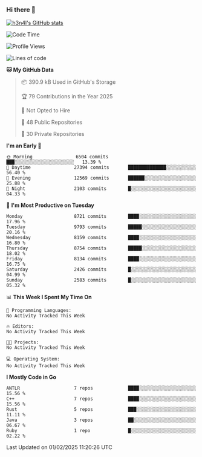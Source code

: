 ### Hi there 👋

[![h3n4l's GitHub stats](https://github-readme-stats.vercel.app/api?username=h3n4l&count_private=true&show_icons=true&theme=radical)](https://github.com/h3n4l/github-readme-stats)

<!--START_SECTION:waka-->
![Code Time](http://img.shields.io/badge/Code%20Time-2%2C054%20hrs%2033%20mins-blue)

![Profile Views](http://img.shields.io/badge/Profile%20Views-2-blue)

![Lines of code](https://img.shields.io/badge/From%20Hello%20World%20I%27ve%20Written-18.3%20million%20lines%20of%20code-blue)

**🐱 My GitHub Data** 

> 📦 390.9 kB Used in GitHub's Storage 
 > 
> 🏆 79 Contributions in the Year 2025
 > 
> 🚫 Not Opted to Hire
 > 
> 📜 48 Public Repositories 
 > 
> 🔑 30 Private Repositories 
 > 
**I'm an Early 🐤** 

```text
🌞 Morning                6504 commits        ███░░░░░░░░░░░░░░░░░░░░░░   13.39 % 
🌆 Daytime                27394 commits       ██████████████░░░░░░░░░░░   56.40 % 
🌃 Evening                12569 commits       ██████░░░░░░░░░░░░░░░░░░░   25.88 % 
🌙 Night                  2103 commits        █░░░░░░░░░░░░░░░░░░░░░░░░   04.33 % 
```
📅 **I'm Most Productive on Tuesday** 

```text
Monday                   8721 commits        ████░░░░░░░░░░░░░░░░░░░░░   17.96 % 
Tuesday                  9793 commits        █████░░░░░░░░░░░░░░░░░░░░   20.16 % 
Wednesday                8159 commits        ████░░░░░░░░░░░░░░░░░░░░░   16.80 % 
Thursday                 8754 commits        █████░░░░░░░░░░░░░░░░░░░░   18.02 % 
Friday                   8134 commits        ████░░░░░░░░░░░░░░░░░░░░░   16.75 % 
Saturday                 2426 commits        █░░░░░░░░░░░░░░░░░░░░░░░░   04.99 % 
Sunday                   2583 commits        █░░░░░░░░░░░░░░░░░░░░░░░░   05.32 % 
```


📊 **This Week I Spent My Time On** 

```text
💬 Programming Languages: 
No Activity Tracked This Week

🔥 Editors: 
No Activity Tracked This Week

🐱‍💻 Projects: 
No Activity Tracked This Week

💻 Operating System: 
No Activity Tracked This Week
```

**I Mostly Code in Go** 

```text
ANTLR                    7 repos             ████░░░░░░░░░░░░░░░░░░░░░   15.56 % 
C++                      7 repos             ████░░░░░░░░░░░░░░░░░░░░░   15.56 % 
Rust                     5 repos             ███░░░░░░░░░░░░░░░░░░░░░░   11.11 % 
Java                     3 repos             ██░░░░░░░░░░░░░░░░░░░░░░░   06.67 % 
Ruby                     1 repo              █░░░░░░░░░░░░░░░░░░░░░░░░   02.22 % 
```




 Last Updated on 01/02/2025 11:20:26 UTC
<!--END_SECTION:waka-->

